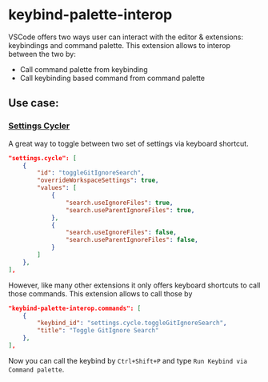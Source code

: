 # keybind-palette-interop

VSCode offers two ways user can interact with the editor & extensions: keybindings and command palette. This extension allows to
interop between the two by:
- Call command palette from keybinding
- Call keybinding based command from command palette

## Use case:

### [Settings Cycler](https://marketplace.visualstudio.com/items?itemName=hoovercj.vscode-settings-cycler)
A great way to toggle between two set of settings via keyboard shortcut.

```json
"settings.cycle": [
    {
        "id": "toggleGitIgnoreSearch",
        "overrideWorkspaceSettings": true,
        "values": [
            {
                "search.useIgnoreFiles": true,
                "search.useParentIgnoreFiles": true,
            },
            {
                "search.useIgnoreFiles": false,
                "search.useParentIgnoreFiles": false,
            }
        ]
    },
],
```

However, like many other extensions it only offers keyboard shortcuts to call those commands. This extension allows to call those by

```json
"keybind-palette-interop.commands": [
    {
        "keybind_id": "settings.cycle.toggleGitIgnoreSearch",
        "title": "Toggle GitIgnore Search"
    },
],
```

Now you can call the keybind by `Ctrl+Shift+P` and type `Run Keybind via Command palette`.